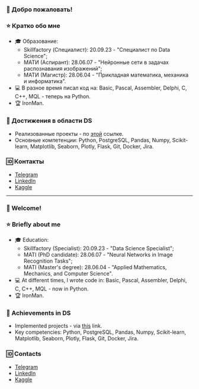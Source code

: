 ### 👋 Добро пожаловать!

### ⭐ Кратко обо мне
* 🎓 Образование:
  - Skillfactory (Специалист): 20.09.23 - "Специалист по Data Scienсe";
  - МАТИ (Аспирант): 28.06.07 - "Нейронные сети в задачах распознавания изображений";
  - МАТИ (Магистр): 28.06.04 - "Прикладная математика, механика и информатика".
* 💻 В разное время писал код на: Basic, Pascal, Assembler, Delphi, C, C++, MQL - теперь на Python.
* 🏆 IronMan.

### 🔰 Достижения в области DS
* Реализованные проекты - по [этой](https://github.com/StasBard/SF_DataScience#%D0%BC%D0%BE%D0%B8-data-science-%D0%BF%D1%80%D0%BE%D0%B5%D0%BA%D1%82%D1%8B-%D0%B8-%D0%B7%D0%B0%D0%B4%D0%B0%D0%BD%D0%B8%D1%8F) ссылке.
* Основные компетенции: Python, PostgreSQL, Pandas, Numpy, Scikit-learn, Matplotlib, Seaborn, Plotly, Flask, Git, Docker, Jira.

### 🆔 Контакты
* [Telegram](https://t.me/cygneblanc)
* [LinkedIn](https://www.linkedin.com/in/stasbard)
* [Kaggle](https://www.kaggle.com/stasbard)

---

### 👋 Welcome!

### ⭐ Briefly about me
* 🎓 Education:
  - Skillfactory (Specialist): 20.09.23 - "Data Science Specialist";
  - MATI (PhD candidate): 28.06.07 - "Neural Networks in Image Recognition Tasks";
  - MATI (Master's degree): 28.06.04 - "Applied Mathematics, Mechanics, and Computer Science".
* 💻 At different times, I wrote code in: Basic, Pascal, Assembler, Delphi, C, C++, MQL - now in Python.
* 🏆 IronMan.

### 🔰 Achievements in DS
* Implemented projects - via [this](https://github.com/StasBard/SF_DataScience#my-data-science-projects-and-solved-tasks) link.
* Key competencies: Python, PostgreSQL, Pandas, Numpy, Scikit-learn, Matplotlib, Seaborn, Plotly, Flask, Git, Docker, Jira.
  
### 🆔 Contacts
* [Telegram](https://t.me/cygneblanc)
* [LinkedIn](https://www.linkedin.com/in/stasbard)
* [Kaggle](https://www.kaggle.com/stasbard)

